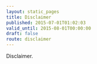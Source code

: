 ```yaml
---
layout: static_pages
title: Disclaimer
published: 2015-07-01T01:02:03
valid_until: 2015-08-01T00:00:00
draft: false
route: disclaimer
---
```

Disclaimer.
